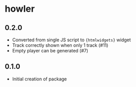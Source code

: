# howler

## 0.2.0

- Converted from single JS script to `{htmlwidgets}` widget
- Track correctly shown when only 1 track (#11)
- Empty player can be generated (#7)

## 0.1.0

- Initial creation of package
